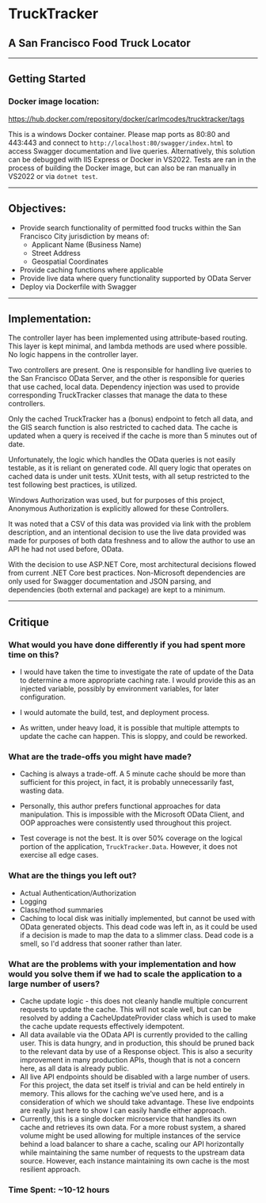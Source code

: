 # TruckTracker 
## A San Francisco Food Truck Locator

---

## Getting Started
### Docker image location:
https://hub.docker.com/repository/docker/carlmcodes/trucktracker/tags

This is a windows Docker container.  Please map ports as 80:80 and 443:443 and connect to `http://localhost:80/swagger/index.html` to access Swagger documentation and live queries.  Alternatively, this solution can be debugged with IIS Express or Docker in VS2022.  Tests are ran in the process of building the Docker image, but can also be ran manually in VS2022 or via `dotnet test`.

---
## Objectives:

* Provide search functionality of permitted food trucks within the San Francisco City jurisdiction by means of:
    * Applicant Name (Business Name)
    * Street Address
    * Geospatial Coordinates 
* Provide caching functions where applicable
* Provide live data where query functionality supported by OData Server
* Deploy via Dockerfile with Swagger

---
## Implementation:

The controller layer has been implemented using attribute-based routing.  This layer is kept minimal, and lambda methods are used where possible.  No logic happens in the controller layer.  

Two controllers are present.  One is responsible for handling live queries to the San Francisco OData Server, and the other is responsible for queries that use cached, local data.  Dependency injection was used to provide corresponding TruckTracker classes that manage the data to these controllers.

Only the cached TruckTracker has a (bonus) endpoint to fetch all data, and the GIS search function is also restricted to cached data.  The cache is updated when a query is received if the cache is more than 5 minutes out of date.

Unfortunately, the logic which handles the OData queries is not easily testable, as it is reliant on generated code.  All query logic that operates on cached data is under unit tests.  XUnit tests, with all setup restricted to the test following best practices, is utilized.

Windows Authorization was used, but for purposes of this project, Anonymous Authorization is explicitly allowed for these Controllers.

It was noted that a CSV of this data was provided via link with the problem description, and an intentional decision to use the live data provided was made for purposes of both data freshness and to allow the author to use an API he had not used before, OData.

With the decision to use ASP.NET Core, most architectural decisions flowed from current .NET Core best practices.  Non-Microsoft dependencies are only used for Swagger documentation and JSON parsing, and dependencies (both external and package) are kept to a minimum.

---

## Critique

### What would you have done differently if you had spent more time on this?
* I would have taken the time to investigate the rate of update of the Data to determine a more appropriate caching rate.  I would provide this as an injected variable, possibly by environment variables, for later configuration. 

* I would automate the build, test, and deployment process.

* As written, under heavy load, it is possible that multiple attempts to update the cache can happen.  This is sloppy, and could be reworked.

### What are the trade-offs you might have made?
* Caching is always a trade-off.  A 5 minute cache should be more than sufficient for this project, in fact, it is probably unnecessarily fast, wasting data.

* Personally, this author prefers functional approaches for data manipulation. This is impossible with the Microsoft OData Client, and OOP approaches were consistently used throughout this project.

* Test coverage is not the best.  It is over 50% coverage on the logical portion of the application, `TruckTracker.Data`.  However, it does not exercise all edge cases.

### What are the things you left out?
* Actual Authentication/Authorization
* Logging
* Class/method summaries
* Caching to local disk was initially implemented, but cannot be used with OData generated objects.  This dead code was left in, as it could be used if a decision is made to map the data to a slimmer class.  Dead code is a smell, so I'd address that sooner rather than later.

### What are the problems with your implementation and how would you solve them if we had to scale the application to a large number of users?
* Cache update logic - this does not cleanly handle multiple concurrent requests to update the cache.  This will not scale well, but can be resolved by adding a CacheUpdateProvider class which is used to make the cache update requests effectively idempotent.
* All data available via the OData API is currently provided to the calling user.  This is data hungry, and in production, this should be pruned back to the relevant data by use of a Response object.  This is also a security improvement in many production APIs, though that is not a concern here, as all data is already public.
* All live API endpoints should be disabled with a large number of users.  For this project, the data set itself is trivial and can be held entirely in memory.  This allows for the caching we've used here, and is a consideration of which we should take advantage.  These live endpoints are really just here to show I can easily handle either approach.
* Currently, this is a single docker microservice that handles its own cache and retrieves its own data.  For a more robust system, a shared volume might be used allowing for multiple instances of the service behind a load balancer to share a cache, scaling our API horizontally while maintaining the same number of requests to the upstream data source.  However, each instance maintaining its own cache is the most resilient approach.

### Time Spent: ~10-12 hours